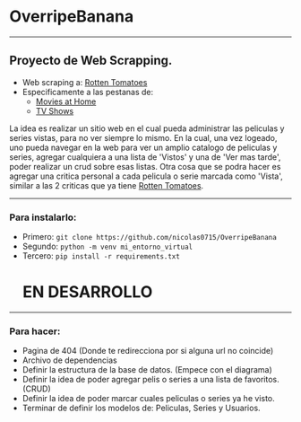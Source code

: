 # OverripeBanana
---
## Proyecto de Web Scrapping.
- Web scraping a: [Rotten Tomatoes](https://www.rottentomatoes.com/)
- Especificamente a las pestanas de:
  - [Movies at Home](https://www.rottentomatoes.com/browse/movies_at_home/)
  - [TV Shows](https://www.rottentomatoes.com/browse/tv_series_browse/)

La idea es realizar un sitio web en el cual pueda administrar las peliculas y series vistas, para no ver siempre lo mismo. En la cual, una vez logeado, uno pueda navegar en la web para ver un amplio catalogo de peliculas y series, agregar cualquiera a una lista de 'Vistos' y una de 'Ver mas tarde', poder realizar un crud sobre esas listas. Otra cosa que se podra hacer es agregar una critica personal a cada pelicula o serie marcada como 'Vista', similar a las 2 criticas que ya tiene [Rotten Tomatoes](https://www.rottentomatoes.com/).

---

### Para instalarlo:
* Primero: `git clone https://github.com/nicolas0715/OverripeBanana`
* Segundo: `python -m venv mi_entorno_virtual`
* Tercero: `pip install -r requirements.txt`
  # EN DESARROLLO

---

### Para hacer:
* Pagina de 404 (Donde te redirecciona por si alguna url no coincide)
* Archivo de dependencias
* Definir la estructura de la base de datos. (Empece con el diagrama)
* Definir la idea de poder agregar pelis o series a una lista de favoritos. (CRUD)
* Definir la idea de poder marcar cuales peliculas o series ya he visto.
* Terminar de definir los modelos de: Peliculas, Series y Usuarios.
